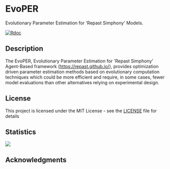 # EvoPER

Evolutionary Parameter Estimation for 'Repast Simphony' Models.

[![Rdoc](http://www.rdocumentation.org/badges/version/rrepast)](http://www.rdocumentation.org/packages/rrepast)

## Description

The EvoPER, Evolutionary Parameter Estimation for 'Repast Simphony'
    Agent-Based framework (<https://repast.github.io/>), provides optimization
    driven parameter estimation methods based on evolutionary computation
    techniques which could be more efficient and require, in some cases,
    fewer model evaluations than other alternatives relying on experimental design.

## License

This project is licensed under the MIT License - see the [LICENSE](LICENSE) file for details

## Statistics 

[![](http://cranlogs.r-pkg.org/badges/evoper)](http://cran.rstudio.com/web/packages/evoper/index.html)

## Acknowledgments

